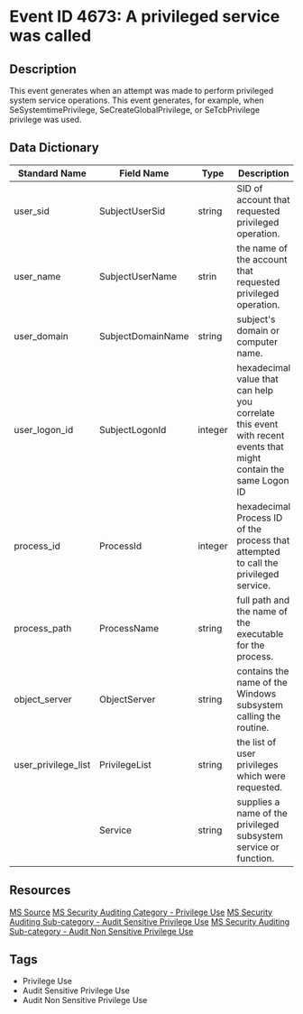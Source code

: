 # Event ID 4673: A privileged service was called

## Description
This event generates when an attempt was made to perform privileged system service operations. This event generates, for example, when SeSystemtimePrivilege, SeCreateGlobalPrivilege, or SeTcbPrivilege privilege was used.

## Data Dictionary
|Standard Name|Field Name|Type|Description|Sample Value|
|---|---|---|---|---|
|user_sid|SubjectUserSid|string|SID of account that requested privileged operation.|ORG\UserA|
|user_name|SubjectUserName|strin|the name of the account that requested privileged operation.|UserA|
|user_domain|SubjectDomainName|string|subject's domain or computer name.|ORG|
|user_logon_id|SubjectLogonId|integer|hexadecimal value that can help you correlate this event with recent events that might contain the same Logon ID|0x432344|
|process_id|ProcessId|integer|hexadecimal Process ID of the process that attempted to call the privileged service.|0x1f0|
|process_path|ProcessName|string|full path and the name of the executable for the process.|C:\Windows\System32\lsass.exe|
|object_server|ObjectServer|string|contains the name of the Windows subsystem calling the routine.|NT Local Security Authority / Authentication Service|
|user_privilege_list|PrivilegeList|string|the list of user privileges which were requested.|SeCreateGlobalPrivilege|
||Service|string|supplies a name of the privileged subsystem service or function.|LsaRegisterLogonProcess()|

## Resources
[MS Source](https://github.com/MicrosoftDocs/windows-itpro-docs/blob/master/windows/security/threat-protection/auditing/event-4673.md)
[MS Security Auditing Category - Privilege Use](https://docs.microsoft.com/en-us/windows/security/threat-protection/auditing/advanced-security-audit-policy-settings#privilege-use)
[MS Security Auditing Sub-category - Audit Sensitive Privilege Use](https://github.com/MicrosoftDocs/windows-itpro-docs/tree/master/windows/security/threat-protection/auditing/audit-sensitive-privilege-use.md)
[MS Security Auditing Sub-category - Audit Non Sensitive Privilege Use](https://github.com/MicrosoftDocs/windows-itpro-docs/tree/master/windows/security/threat-protection/auditing/audit-non-sensitive-privilege-use.md)

## Tags
* Privilege Use
* Audit Sensitive Privilege Use
* Audit Non Sensitive Privilege Use